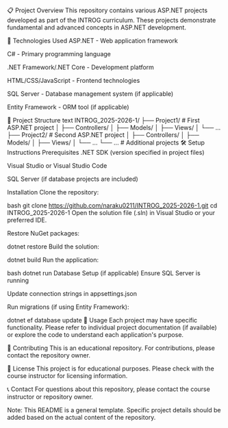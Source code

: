 📋 Project Overview
This repository contains various ASP.NET projects developed as part of the INTROG curriculum. These projects demonstrate fundamental and advanced concepts in ASP.NET development.

🚀 Technologies Used
ASP.NET - Web application framework

C# - Primary programming language

.NET Framework/.NET Core - Development platform

HTML/CSS/JavaScript - Frontend technologies

SQL Server - Database management system (if applicable)

Entity Framework - ORM tool (if applicable)

📁 Project Structure
text
INTROG_2025-2026-1/
├── Project1/          # First ASP.NET project
│   ├── Controllers/
│   ├── Models/
│   ├── Views/
│   └── ...
├── Project2/          # Second ASP.NET project
│   ├── Controllers/
│   ├── Models/
│   ├── Views/
│   └── ...
└── ...               # Additional projects
🛠️ Setup Instructions
Prerequisites
.NET SDK (version specified in project files)

Visual Studio or Visual Studio Code

SQL Server (if database projects are included)

Installation
Clone the repository:

bash
git clone https://github.com/naraku0211/INTROG_2025-2026-1.git
cd INTROG_2025-2026-1
Open the solution file (.sln) in Visual Studio or your preferred IDE.

Restore NuGet packages:

dotnet restore
Build the solution:

dotnet build
Run the application:

bash
dotnet run
Database Setup (if applicable)
Ensure SQL Server is running

Update connection strings in appsettings.json

Run migrations (if using Entity Framework):

dotnet ef database update
📖 Usage
Each project may have specific functionality. Please refer to individual project documentation (if available) or explore the code to understand each application's purpose.

🤝 Contributing
This is an educational repository. For contributions, please contact the repository owner.

📝 License
This project is for educational purposes. Please check with the course instructor for licensing information.

📞 Contact
For questions about this repository, please contact the course instructor or repository owner.

Note: This README is a general template. Specific project details should be added based on the actual content of the repository.
